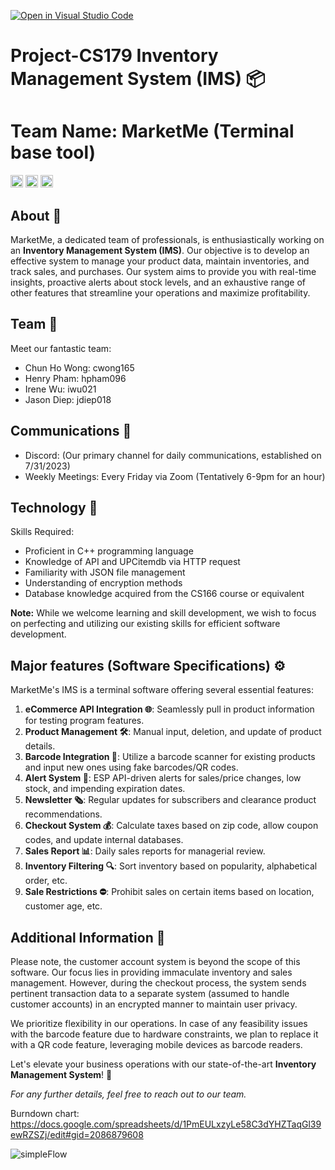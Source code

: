 [![Open in Visual Studio Code](https://classroom.github.com/assets/open-in-vscode-718a45dd9cf7e7f842a935f5ebbe5719a5e09af4491e668f4dbf3b35d5cca122.svg)](https://classroom.github.com/online_ide?assignment_repo_id=11509564&assignment_repo_type=AssignmentRepo)
# Project-CS179 Inventory Management System (IMS) 📦

# Team Name: MarketMe (Terminal base tool)

<code><img height="20" src="https://img.shields.io/badge/Powered%20by-C%2B%2B-blue?style=flat-square&logo=c%2B%2B" alt="Powered by C++" title="Powered by C++"></code>
<code><img height="20" src="https://img.shields.io/badge/Utilizes-APIs-green?style=flat-square&logo=api-platform" alt="APIs" title="APIs"></code>
<code><img height="20" src="https://img.shields.io/badge/Database-JSON-orange?style=flat-square&logo=json" alt="JSON" title="JSON"></code>

## About 📝

MarketMe, a dedicated team of professionals, is enthusiastically working on an **Inventory Management System (IMS)**. Our objective is to develop an effective system to manage your product data, maintain inventories, and track sales, and purchases. Our system aims to provide you with real-time insights, proactive alerts about stock levels, and an exhaustive range of other features that streamline your operations and maximize profitability.

## Team 👥

Meet our fantastic team:

- Chun Ho Wong: cwong165
- Henry Pham: hpham096
- Irene Wu: iwu021
- Jason Diep: jdiep018


## Communications 📡

- Discord: (Our primary channel for daily communications, established on 7/31/2023)
- Weekly Meetings: Every Friday via Zoom (Tentatively 6-9pm for an hour)

## Technology 📘

Skills Required: 

- Proficient in C++ programming language
- Knowledge of API and UPCitemdb via HTTP request
- Familiarity with JSON file management
- Understanding of encryption methods
- Database knowledge acquired from the CS166 course or equivalent

**Note:** While we welcome learning and skill development, we wish to focus on perfecting and utilizing our existing skills for efficient software development. 


## Major features (Software Specifications) ⚙️

MarketMe's IMS is a terminal software offering several essential features:

1. **eCommerce API Integration 🌐**: Seamlessly pull in product information for testing program features.
2. **Product Management 🛠️**: Manual input, deletion, and update of product details.
3. **Barcode Integration 📸**: Utilize a barcode scanner for existing products and input new ones using fake barcodes/QR codes.
4. **Alert System 🔔**: ESP API-driven alerts for sales/price changes, low stock, and impending expiration dates.
5. **Newsletter 🗞️**: Regular updates for subscribers and clearance product recommendations.
6. **Checkout System 💰**: Calculate taxes based on zip code, allow coupon codes, and update internal databases.
7. **Sales Report 📊**: Daily sales reports for managerial review.
8. **Inventory Filtering 🔍**: Sort inventory based on popularity, alphabetical order, etc.
9. **Sale Restrictions ⛔**: Prohibit sales on certain items based on location, customer age, etc.


## Additional Information 📌

Please note, the customer account system is beyond the scope of this software. Our focus lies in providing immaculate inventory and sales management. However, during the checkout process, the system sends pertinent transaction data to a separate system (assumed to handle customer accounts) in an encrypted manner to maintain user privacy.

We prioritize flexibility in our operations. In case of any feasibility issues with the barcode feature due to hardware constraints, we plan to replace it with a QR code feature, leveraging mobile devices as barcode readers.

Let's elevate your business operations with our state-of-the-art **Inventory Management System**! 💼

*For any further details, feel free to reach out to our team.*


Burndown chart:
https://docs.google.com/spreadsheets/d/1PmEULxzyLe58C3dYHZTaqGl39ewRZSZj/edit#gid=2086879608

![simpleFlow](https://github.com/CS179K-Summer23/cs179-project-marketme/assets/77028662/8ed5302f-b2b2-479a-b3ee-978703145c28)




